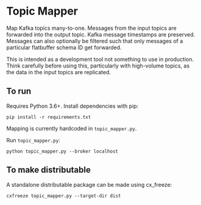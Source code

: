 # Topic Mapper

Map Kafka topics many-to-one. Messages from the input topics are forwarded into the output topic. Kafka message timestamps are preserved. Messages can also optionally be filtered such that only messages of a particular flatbuffer schema ID get forwarded.

This is intended as a development tool not something to use in production. Think carefully before using this, particularly with high-volume topics, as the data in the input topics are replicated.

## To run
Requires Python 3.6+. Install dependencies with pip:
```
pip install -r requirements.txt
```

Mapping is currently hardcoded in `topic_mapper.py`.

Run `topic_mapper.py`:
```
python topic_mapper.py --broker localhost
```

## To make distributable
A standalone distributable package can be made using cx_freeze:
```
cxfreeze topic_mapper.py --target-dir dist
```
